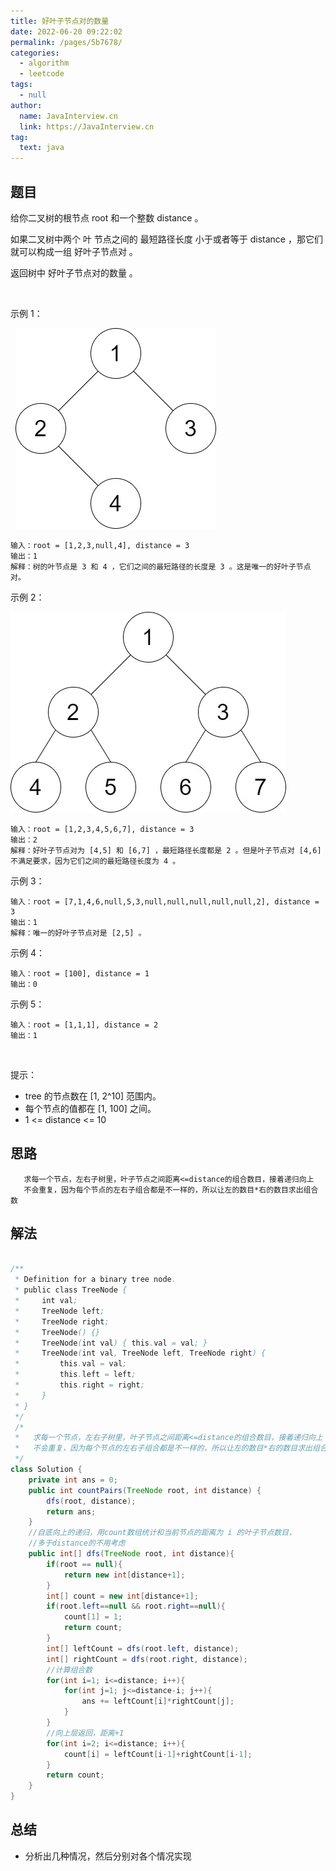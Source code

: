 ```yaml
---
title: 好叶子节点对的数量
date: 2022-06-20 09:22:02
permalink: /pages/5b7678/
categories: 
  - algorithm
  - leetcode
tags: 
  - null
author: 
  name: JavaInterview.cn
  link: https://JavaInterview.cn
tag: 
  text: java
---
```


## 题目

给你二叉树的根节点 root 和一个整数 distance 。

如果二叉树中两个 叶 节点之间的 最短路径长度 小于或者等于 distance ，那它们就可以构成一组 好叶子节点对 。

返回树中 好叶子节点对的数量 。

 

示例 1：

 
![](../../../media/pictures/leetcode/e1.jpeg)



    输入：root = [1,2,3,null,4], distance = 3
    输出：1
    解释：树的叶节点是 3 和 4 ，它们之间的最短路径的长度是 3 。这是唯一的好叶子节点对。
示例 2：

![](../../../media/pictures/leetcode/e2.jpeg)


    输入：root = [1,2,3,4,5,6,7], distance = 3
    输出：2
    解释：好叶子节点对为 [4,5] 和 [6,7] ，最短路径长度都是 2 。但是叶子节点对 [4,6] 不满足要求，因为它们之间的最短路径长度为 4 。
示例 3：

    输入：root = [7,1,4,6,null,5,3,null,null,null,null,null,2], distance = 3
    输出：1
    解释：唯一的好叶子节点对是 [2,5] 。
示例 4：

    输入：root = [100], distance = 1
    输出：0
示例 5：

    输入：root = [1,1,1], distance = 2
    输出：1
 

提示：

- tree 的节点数在 [1, 2^10] 范围内。
- 每个节点的值都在 [1, 100] 之间。
- 1 <= distance <= 10




## 思路


       求每一个节点，左右子树里，叶子节点之间距离<=distance的组合数目，接着递归向上
       不会重复，因为每个节点的左右子组合都是不一样的，所以让左的数目*右的数目求出组合数
 

## 解法
```java

/**
 * Definition for a binary tree node.
 * public class TreeNode {
 *     int val;
 *     TreeNode left;
 *     TreeNode right;
 *     TreeNode() {}
 *     TreeNode(int val) { this.val = val; }
 *     TreeNode(int val, TreeNode left, TreeNode right) {
 *         this.val = val;
 *         this.left = left;
 *         this.right = right;
 *     }
 * }
 */
 /*
 *   求每一个节点，左右子树里，叶子节点之间距离<=distance的组合数目，接着递归向上
 *   不会重复，因为每个节点的左右子组合都是不一样的，所以让左的数目*右的数目求出组合数
 */
class Solution {
    private int ans = 0;
    public int countPairs(TreeNode root, int distance) {
        dfs(root, distance);
        return ans;
    }
    //自底向上的递归，用count数组统计和当前节点的距离为 i 的叶子节点数目，
    //多于distance的不用考虑
    public int[] dfs(TreeNode root, int distance){
        if(root == null){
            return new int[distance+1];
        }
        int[] count = new int[distance+1];
        if(root.left==null && root.right==null){
            count[1] = 1;
            return count;
        }
        int[] leftCount = dfs(root.left, distance);
        int[] rightCount = dfs(root.right, distance);
        //计算组合数
        for(int i=1; i<=distance; i++){
            for(int j=1; j<=distance-i; j++){
                ans += leftCount[i]*rightCount[j];
            }
        }
        //向上层返回，距离+1
        for(int i=2; i<=distance; i++){
            count[i] = leftCount[i-1]+rightCount[i-1];
        }
        return count;
    }
}
```

## 总结

- 分析出几种情况，然后分别对各个情况实现 
